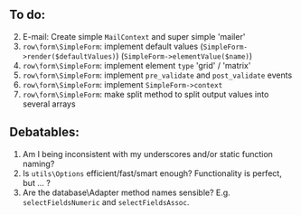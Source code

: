 
To do:
------

2. E-mail: Create simple `MailContext` and super simple 'mailer'
1. `row\form\SimpleForm`: implement default values (`SimpleForm->render($defaultValues)`) (`SimpleForm->elementValue($name)`)
1. `row\form\SimpleForm`: implement element `type` 'grid' / 'matrix'
1. `row\form\SimpleForm`: implement `pre_validate` and `post_validate` events
1. `row\form\SimpleForm`: implement `SimpleForm->context`
1. `row\form\SimpleForm`: make split method to split output values into several arrays


Debatables:
-----------

1. Am I being inconsistent with my underscores and/or static function naming?
3. Is `utils\Options` efficient/fast/smart enough? Functionality is perfect, but ... ?
4. Are the database\Adapter method names sensible? E.g. `selectFieldsNumeric` and `selectFieldsAssoc`.
